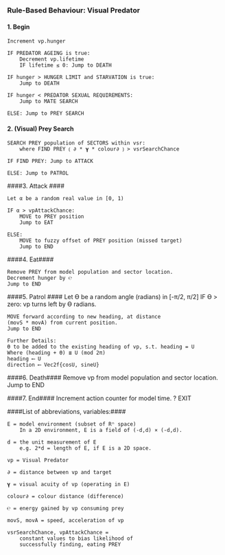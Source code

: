 
### Rule-Based Behaviour: Visual Predator ###

#### 1. Begin ####
	Increment vp.hunger
	
	IF PREDATOR AGEING is true:
		Decrement vp.lifetime
		IF lifetime ≤ 0: Jump to DEATH
	
	IF hunger > HUNGER LIMIT and STARVATION is true:
		Jump to DEATH
	
	IF hunger < PREDATOR SEXUAL REQUIREMENTS:
		Jump to MATE SEARCH
	
	ELSE: Jump to PREY SEARCH
	
#### 2. (Visual) Prey Search ####
	SEARCH PREY population of SECTORS within vsr:
		where FIND PREY ⟮ ∂ * 𝛄 * colour∂ ⟯ > vsrSearchChance
	
	IF FIND PREY: Jump to ATTACK
	
	ELSE: Jump to PATROL
	
####3. Attack ####
	
	Let α be a random real value in [0, 1)
	
	IF α > vpAttackChance: 
		MOVE to PREY position
		Jump to EAT
	
	ELSE: 
		MOVE to fuzzy offset of PREY position (missed target)
		Jump to END

####4.  Eat####

	Remove PREY from model population and sector location.
	Decrement hunger by ℮
	Jump to END

####5. Patrol ####
	Let ϴ be a random angle (radians) in [-π/2, π/2] 
	IF ϴ > zero: vp turns left by ϴ radians.

	MOVE forward according to new heading, at distance 
	(movS * movA) from current position.
	Jump to END

	Further Details:
	ϴ to be added to the existing heading of vp, s.t. heading = U 
	Where (heading + ϴ) ≣ U (mod 2π)
	heading ⟵ U
	direction ⟵ Vec2f{cosU, sineU}

####6. Death####
	Remove vp from model population and sector location.
	Jump to END

####7. End####
	Increment action counter for model time.
	?
	EXIT
	
####List of abbreviations,  variables:####

	E = model environment (subset of Rⁿ space)
		In a 2D environment, E is a field of (-d,d) × (-d,d).
		
	d = the unit measurement of E
		e.g. 2*d = length of E, if E is a 2D space.
		
	vp = Visual Predator
	
	∂ = distance between vp and target
	
	𝛄 = visual acuity of vp (operating in E)
	
	colour∂ = colour distance (difference)
	
	℮ = energy gained by vp consuming prey
	
	movS, movA = speed, acceleration of vp
	
	vsrSearchChance, vpAttackChance = 
		constant values to bias likelihood of
		successfully finding, eating PREY